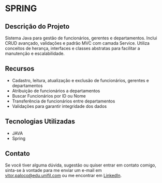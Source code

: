 <!DOCTYPE html>
<html lang="en">
<head>
    <meta charset="UTF-8">
    <meta name="viewport" content="width=device-width, initial-scale=1.0">
</head>
<body>
  <h1>SPRING</h1>
  <h2>Descrição do Projeto</h2>
  <p>
    Sistema Java para gestão de funcionários, gerentes e departamentos. Inclui CRUD avançado, validações e padrão MVC com camada Service. Utiliza conceitos de herança, interfaces e classes abstratas para facilitar a manutenção e escalabilidade.
  </p>

  <h2>Recursos</h2>
  <ul>
      <li>Cadastro, leitura, atualização e exclusão de funcionários, gerentes e departamentos</li>
      <li>Atribuição de funcionários a departamentos</li>
      <li>Buscar Funcionários por ID ou Nome</li>
      <li>Transferência de funcionários entre departamentos</li>
      <li>Validações para garantir integridade dos dados</li>
  </ul>

  <h2>Tecnologias Utilizadas</h2>
  <ul>
      <li>JAVA</li>
      <li>Spring</li>
  </ul>
  
  <h2>Contato</h2>
  <p>Se você tiver alguma dúvida, sugestão ou quiser entrar em contato comigo, sinta-se à vontade para me enviar um e-mail em <a href="mailto:vitor.paloco@edu.unifil.com">vitor.paloco@edu.unifil.com</a> ou me encontrar em <a href="https://www.linkedin.com/in/vitor-hugo-oliveira-paloco-b64126278/">LinkedIn</a>.</p>
</body>
</html>

